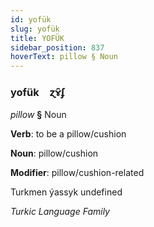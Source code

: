 ```yaml
---
id: yofük
slug: yofük
title: YOFÜK
sidebar_position: 837
hoverText: pillow § Noun
---
```


### yofük&emsp;<span kind="abugida">ɀɤ̑ʄ</span>

*pillow* **§** Noun

**Verb**: to be a pillow/cushion

**Noun**: pillow/cushion

**Modifier**: pillow/cushion-related

Turkmen ýassyk undefined

*Turkic Language Family*